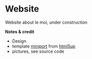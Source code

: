 Website
=======

Website about le moi, under construction

**Notes & credit**
* Design 
 * template [miniport](http://html5up.net/uploads/demos/miniport/) from [html5up](http://html5up.net/)
 * pictures, see source code
